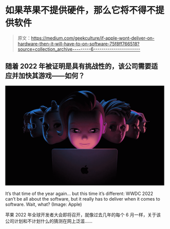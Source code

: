# 如果苹果不提供硬件，那么它将不得不提供软件

> 原文：<https://medium.com/geekculture/if-apple-wont-deliver-on-hardware-then-it-will-have-to-on-software-75f8ff766518?source=collection_archive---------6----------------------->

## 随着 2022 年被证明是具有挑战性的，该公司需要适应并加快其游戏——如何？

![](img/cb64a10345c387498bd23cb0445454ba.png)

It’s that time of the year again… but this time it’s different: WWDC 2022 can’t be all about the software, but it really has to deliver when it comes to software. Wait, what? (Image: Apple)

苹果 2022 年全球开发者大会即将召开，就像过去几年的每个 6 月一样，关于该公司计划和不计划什么的猜测在网上泛滥……